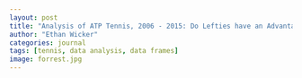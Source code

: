```yaml
---
layout: post
title: "Analysis of ATP Tennis, 2006 - 2015: Do Lefties have an Advantage?"
author: "Ethan Wicker"
categories: journal
tags: [tennis, data analysis, data frames]
image: forrest.jpg
---
```

